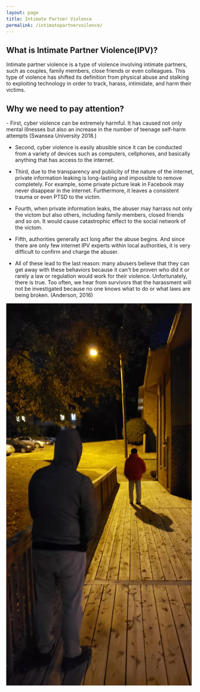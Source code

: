 ```yaml
---
layout: page
title: Intimate Partner Violence
permalink: /intimatepartnervoilence/
---
```


<h2>What is Intimate Partner Violence(IPV)?</h2>
Intimate partner violence is a type of violence involving intimate partners, such as couples, family members, close friends or even colleagues. This type of violence has shifted its definition from physical abuse and stalking to exploiting technology in order to track, harass, intimidate, and harm their victims.

<h2>Why we need to pay attention?</h2>
- First, cyber violence can be extremely harmful. It has caused not only mental illnesses but also an increase in the number of teenage self-harm attempts (Swansea University 2018.)

- Second, cyber violence is easily abusible since it can be conducted from a variety of devices such as computers, cellphones, and basically anything that has access to the internet.

- Third, due to the transparency and publicity of the nature of the internet, private information leaking is long-lasting and impossible to remove completely. For example, some private picture leak in Facebook may never disappear in the internet. Furthermore, it leaves a consistent trauma or even PTSD to the victim. 

- Fourth, when private information leaks, the abuser may harrass not only the victom but also others, including family members, closed friends and so on. It would cause catastrophic effect to the social network of the victom.

- Fifth, authorities generally act long after the abuse begins. And since there are only few internet IPV experts within local authorities, it is very difficult to confirm and charge the abuser.  

- All of these lead to the last reason: many abusers believe that they can get away with these behaviors because it can't be proven who did it or rarely a law or regulation would work for their violence. Unfortunately, there is true. Too often, we hear from survivors that the harassment will not be investigated because no one knows what to do or what laws are being broken. (Anderson, 2016)

![stalking](stalking.jpg)
